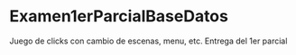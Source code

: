 # Examen1erParcialBaseDatos
Juego de clicks con cambio de escenas, menu, etc. Entrega del 1er parcial 
